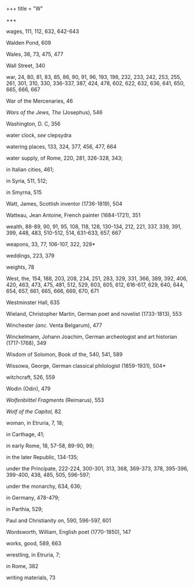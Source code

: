 +++
title = "W"

+++

wages, 111, 112, 632, 642-643

Walden Pond, 609

Wales, 36, 73, 475, 477

Wall Street, 340

war, 24, 80, 81, 83, 85, 86, 90, 91, 96, 193, 198, 232, 233, 242, 253, 255, 261, 301, 310, 330, 336-337, 387, 424, 478, 602, 622, 632, 636, 641, 650, 665, 666, 667

War of the Mercenaries, 46

*Wars of the Jews, The* \(Josephus\), 546

Washington, D. C, 356

water clock, *see* clepsydra

watering places, 133, 324, 377, 456, 477, 664

water supply, of Rome, 220, 281, 326-328, 343;

in Italian cities, 461;

in Syria, 511, 512;

in Smyrna, 515

Watt, James, Scottish inventor \(1736-1819\), 504

Watteau, Jean Antoine, French painter \(1684-1721\), 351

wealth, 88-89, 90, 91, 95, 108, 118, 128, 130-134, 212, 221, 337, 339, 391, 399, 448, 483, 510-512, 514, 631-633, 657, 667

weapons, 33, 77, 106-107, 322, 328\*

weddings, 223, 379

weights, 78

West, the, 154, 188, 203, 208, 234, 251, 283, 329, 331, 366, 389, 392, 406, 420, 463, 473, 475, 481, 512, 529, 603, 605, 612, 616-617, 629, 640, 644, 654, 657, 661, 665, 666, 669, 670, 671

Westminster Hall, 635

Wieland, Christopher Martin, German poet and novelist \(1733-1813\), 553

Winchester *\(anc.* Venta Belgarum\), 477

Winckelmann, Johann Joachim, German archeologist and art historian \(1717-1768\), 349

Wisdom of Solomon, Book of the, 540, 541, 589

Wissowa, George, German classical philologist \(1859-1931\), 504\*

witchcraft, 526, 559

Wodin \(Odin\), 479

*Wolfenbiittel Fragments* \(Reimarus\), 553

*Wolf of the Capitol,* 82

woman, in Etruria, 7, 18;

in Carthage, 41;

in early Rome, 18, 57-58, 89-90, 99;

in the later Republic, 134-135;

under the Principate, 222-224, 300-301, 313, 368, 369-373, 378, 395-396, 399-400, 438, 485, 505, 596-597;

under the monarchy, 634, 636;

in Germany, 478-479;

in Parthia, 529;

Paul and Christianity on, 590, 596-597, 601

Wordsworth, William, English poet \(1770-1850\), 147

works, good, 589, 663

wrestling, in Etruria, 7;

in Rome, 382

writing materials, 73
